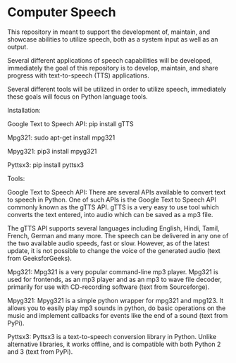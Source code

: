 # Computer Speech
This repository in meant to support the development of, maintain, and showcase abilities to utilize speech, both as a system input as well as an output.

Several different applications of speech capabilities will be developed, immediately the goal of this repository is to develop, maintain, and share progress with text-to-speech (TTS) applications.

Several different tools will be utilized in order to utilize speech, immediately these goals will focus on Python language tools.

Installation:

  Google Text to Speech API: pip install gTTS

  Mpg321: sudo apt-get install mpg321
  
  Mpyg321: pip3 install mpyg321
  
  Pyttsx3: pip install pyttsx3



Tools:

Google Text to Speech API: There are several APIs available to convert text to speech in Python. One of such APIs is the Google Text to Speech API commonly known as the gTTS API. gTTS is a very easy to use tool which converts the text entered, into audio which can be saved as a mp3 file.

The gTTS API supports several languages including English, Hindi, Tamil, French, German and many more. The speech can be delivered in any one of the two available audio speeds, fast or slow. However, as of the latest update, it is not possible to change the voice of the generated audio (text from GeeksforGeeks).

Mpg321: Mpg321 is a very popular command-line mp3 player. Mpg321 is used for frontends, as an mp3 player and as an mp3 to wave file decoder, primarily for use with CD-recording software (text from Sourceforge).

Mpyg321: Mpyg321 is a simple python wrapper for mpg321 and mpg123. It allows you to easily play mp3 sounds in python, do basic operations on the music and implement callbacks for events like the end of a sound (text from PyPi).

Pyttsx3: Pyttsx3 is a text-to-speech conversion library in Python. Unlike alternative libraries, it works offline, and is compatible with both Python 2 and 3 (text from PyPi).
